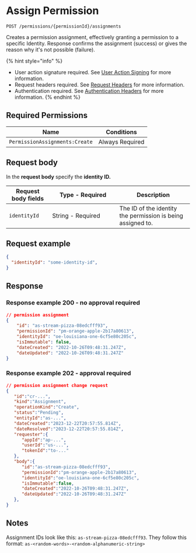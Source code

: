 # Assign Permission

`POST /permissions/{permissionId}/assignments`

Creates a permission assignment, effectively granting a permission to a specific Identity. Response confirms the assignment (success) or gives the reason why it's not possible (failure).

{% hint style="info" %}
* User action signature required. See [User Action Signing](../../authentication/user-action-signing/) for more information.
* Request headers required. See [Request Headers](../../../getting-started/request-headers.md) for more information.
* Authentication required. See [Authentication Headers](../../../getting-started/request-headers.md#authentication-headers) for more information.
{% endhint %}

## Required Permissions

| Name                           | Conditions      |
| ------------------------------ | --------------- |
| `PermissionAssignments:Create` | Always Required |

## Request body <a href="#request-body" id="request-body"></a>

In the **request body** specify the **identity ID.**

<table><thead><tr><th>Request body fields</th><th width="168.33333333333331">Type - Required</th><th>Description</th></tr></thead><tbody><tr><td><code>identityId</code></td><td>String - Required</td><td>The ID of the identity the permission is being assigned to.</td></tr></tbody></table>

## Request example <a href="#request-example.1" id="request-example.1"></a>

```JSON
{
  "identityId": "some-identity-id",
}
```

## Response <a href="#response" id="response"></a>

### Response example 200 - no approval required <a href="#response-example" id="response-example"></a>

```json
// permission assignment
{
    "id": "as-stream-pizza-08edcfff93",
    "permissionId": "pm-orange-apple-2b17a80613",
    "identityId": "oe-louisiana-one-6cf5e80c205c",
    "isImmutable": false,
    "dateCreated": "2022-10-26T09:48:31.247Z",
    "dateUpdated": "2022-10-26T09:48:31.247Z"
}
```

### Response example 202 - approval required <a href="#response-example" id="response-example"></a>

```json
// permission assignment change request
{
   "id":"cr-...",
   "kind":"Assignment",
   "operationKind":"Create",
   "status":"Pending",
   "entityId":"as-...",
   "dateCreated":"2023-12-22T20:57:55.814Z",
   "dateResolved":"2023-12-22T20:57:55.814Z",
   "requester":{
      "appId":"ap-...",
      "userId":"us-...",
      "tokenId":"to-..."
   },
   "body":{
      "id":"as-stream-pizza-08edcfff93",
      "permissionId":"pm-orange-apple-2b17a80613",
      "identityId":"oe-louisiana-one-6cf5e80c205c",
      "isImmutable":false,
      "dateCreated":"2022-10-26T09:48:31.247Z",
      "dateUpdated":"2022-10-26T09:48:31.247Z"
   },
}
```

## Notes <a href="#notes" id="notes"></a>

Assignment IDs look like this: `as-stream-pizza-08edcfff93`. They follow this format: `as-<random-words>-<random-alphanumeric-string>`
